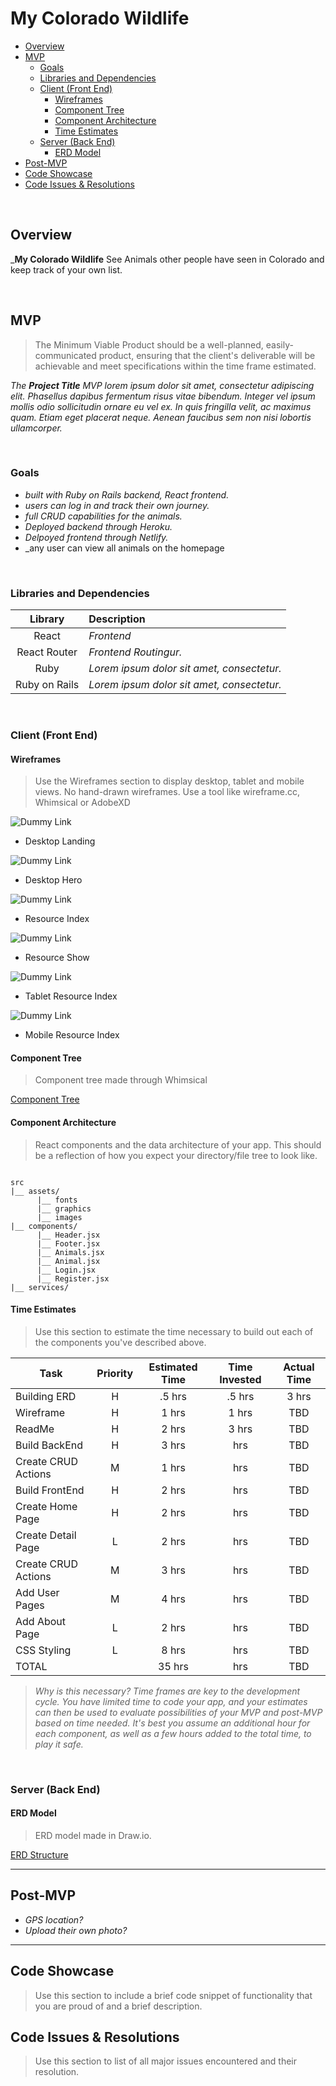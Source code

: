 # My Colorado Wildlife


- [Overview](#overview)
- [MVP](#mvp)
  - [Goals](#goals)
  - [Libraries and Dependencies](#libraries-and-dependencies)
  - [Client (Front End)](#client-front-end)
    - [Wireframes](#wireframes)
    - [Component Tree](#component-tree)
    - [Component Architecture](#component-architecture)
    - [Time Estimates](#time-estimates)
  - [Server (Back End)](#server-back-end)
    - [ERD Model](#erd-model)
- [Post-MVP](#post-mvp)
- [Code Showcase](#code-showcase)
- [Code Issues & Resolutions](#code-issues--resolutions)

<br>

## Overview

_**My Colorado Wildlife** See Animals other people have seen in Colorado and keep track of your own list.


<br>

## MVP

> The Minimum Viable Product should be a well-planned, easily-communicated product, ensuring that the client's deliverable will be achievable and meet specifications within the time frame estimated.

_The **Project Title** MVP lorem ipsum dolor sit amet, consectetur adipiscing elit. Phasellus dapibus fermentum risus vitae bibendum. Integer vel ipsum mollis odio sollicitudin ornare eu vel ex. In quis fringilla velit, ac maximus quam. Etiam eget placerat neque. Aenean faucibus sem non nisi lobortis ullamcorper._

<br>

### Goals

- _built with Ruby on Rails backend, React frontend._
- _users can log in and track their own journey._
- _full CRUD capabilities for the animals._
- _Deployed backend through Heroku._
- _Delpoyed frontend through Netlify._
- _any user can view all animals on the homepage

<br>

### Libraries and Dependencies


|     Library      | Description                                |
| :--------------: | :----------------------------------------- |
|      React       | _Frontend_ |
|   React Router   | _Frontend Routingur._ |
|       Ruby       | _Lorem ipsum dolor sit amet, consectetur._ |
|   Ruby on Rails  | _Lorem ipsum dolor sit amet, consectetur._ |

<br>

### Client (Front End)

#### Wireframes

> Use the Wireframes section to display desktop, tablet and mobile views. No hand-drawn wireframes. Use a tool like wireframe.cc, Whimsical or AdobeXD

![Dummy Link](url)

- Desktop Landing

![Dummy Link](url)

- Desktop Hero

![Dummy Link](url)

- Resource Index

![Dummy Link](url)

- Resource Show

![Dummy Link](url)

- Tablet Resource Index

![Dummy Link](url)

- Mobile Resource Index

#### Component Tree

> Component tree made through Whimsical

[Component Tree](https://whimsical.com/my-co-wildlife-tree-8SuMsDCNGnSvuWHKpgBHCp)

#### Component Architecture

> React components and the data architecture of your app. This should be a reflection of how you expect your directory/file tree to look like. 

``` structure

src
|__ assets/
      |__ fonts
      |__ graphics
      |__ images      
|__ components/
      |__ Header.jsx
      |__ Footer.jsx
      |__ Animals.jsx
      |__ Animal.jsx
      |__ Login.jsx
      |__ Register.jsx
|__ services/

```

#### Time Estimates

> Use this section to estimate the time necessary to build out each of the components you've described above.

| Task                | Priority | Estimated Time | Time Invested | Actual Time |
| ------------------- | :------: | :------------: | :-----------: | :---------: |
| Building ERD        |    H     |     .5 hrs     |     .5 hrs    |    3 hrs    |
| Wireframe           |    H     |     1 hrs      |     1 hrs     |     TBD     |
| ReadMe              |    H     |     2 hrs      |     3 hrs     |     TBD     |
| Build BackEnd       |    H     |     3 hrs      |      hrs     |     TBD     |
| Create CRUD Actions |    M     |     1 hrs      |      hrs     |     TBD     |
| Build FrontEnd      |    H     |     2 hrs      |      hrs     |     TBD     |
| Create Home Page    |    H     |     2 hrs      |      hrs     |     TBD     |
| Create Detail Page  |    L     |     2 hrs      |      hrs     |     TBD     |
| Create CRUD Actions |    M     |     3 hrs      |      hrs     |     TBD     |
| Add User Pages      |    M     |     4 hrs      |      hrs     |     TBD     |
| Add About Page      |    L     |     2 hrs      |      hrs     |     TBD     |
| CSS Styling         |    L     |     8 hrs      |      hrs     |     TBD     |
| TOTAL               |          |     35 hrs     |      hrs     |     TBD     |

> _Why is this necessary? Time frames are key to the development cycle. You have limited time to code your app, and your estimates can then be used to evaluate possibilities of your MVP and post-MVP based on time needed. It's best you assume an additional hour for each component, as well as a few hours added to the total time, to play it safe._

<br>

### Server (Back End)

#### ERD Model

> ERD model made in Draw.io. 

[ERD Structure](https://drive.google.com/file/d/1P_agkvM24HLktyeh_oIhmQX-Yi_pCQlA/view?usp=sharing)
<br>

***

## Post-MVP

- _GPS location?_
- _Upload their own photo?_

***

## Code Showcase

> Use this section to include a brief code snippet of functionality that you are proud of and a brief description.

## Code Issues & Resolutions

> Use this section to list of all major issues encountered and their resolution.

